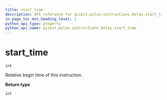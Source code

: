 ```yaml
---
title: start_time
description: API reference for qiskit.pulse.instructions.Delay.start_time
in_page_toc_min_heading_level: 1
python_api_type: property
python_api_name: qiskit.pulse.instructions.Delay.start_time
---
```


# start\_time

<span id="qiskit.pulse.instructions.Delay.start_time" />

`int`

Relative begin time of this instruction.

**Return type**

`int`

